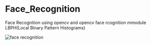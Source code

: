 # Face_Recognition
Face Recognition using opencv and opencv face rcognition mmodule LBPH(Local Binary Pattern Histograms)

![face recognition](https://user-images.githubusercontent.com/17704217/44442316-0c7bb200-a5ef-11e8-8780-4bf15e9eb4e5.gif)
